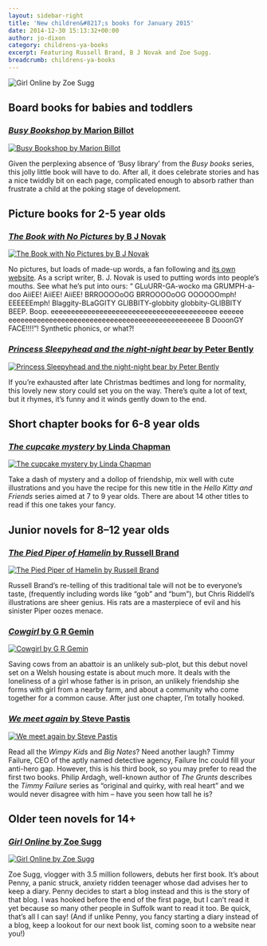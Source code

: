 ```yaml
---
layout: sidebar-right
title: 'New children&#8217;s books for January 2015'
date: 2014-12-30 15:13:32+00:00
author: jo-dixon
category: childrens-ya-books
excerpt: Featuring Russell Brand, B J Novak and Zoe Sugg.
breadcrumb: childrens-ya-books
---
```

![Girl Online by Zoe Sugg](/images/featured/featured-girl-online.jpg)

## Board books for babies and toddlers

### [<cite>Busy Bookshop</cite> by Marion Billot](http://suffolk.spydus.co.uk/cgi-bin/spydus.exe/ENQ/OPAC/BIBENQ/13186880?QRY=CTIBIB%3C%20IRN(37689775)&QRYTEXT=Busy%20bookshop)

[![Busy Bookshop by Marion Billot](/images/article/busy-bookshop.jpg)](http://suffolk.spydus.co.uk/cgi-bin/spydus.exe/ENQ/OPAC/BIBENQ/13186880?QRY=CTIBIB%3C%20IRN(37689775)&QRYTEXT=Busy%20bookshop)

Given the perplexing absence of &#8216;Busy library&#8217; from the <cite>Busy books</cite> series, this jolly little book will have to do. After all, it does celebrate stories and has a nice twiddly bit on each page, complicated enough to absorb rather than frustrate a child at the poking stage of development.

## Picture books for 2-5 year olds

### [<cite>The Book with No Pictures</cite> by B J Novak](http://suffolk.spydus.co.uk/cgi-bin/spydus.exe/ENQ/OPAC/BIBENQ/13193973?QRY=CTIBIB%3C%20IRN(47357484)&QRYTEXT=The%20Book%20with%20No%20Pictures)

[![The Book with No Pictures by B J Novak](/images/article/the-book-with-no-pictures.jpg)](http://suffolk.spydus.co.uk/cgi-bin/spydus.exe/ENQ/OPAC/BIBENQ/13193973?QRY=CTIBIB%3C%20IRN(47357484)&QRYTEXT=The%20Book%20with%20No%20Pictures)

No pictures, but loads of made-up words, a fan following and [its own website](http://thebookwithnopictures.com/). As a script writer, B. J. Novak is used to putting words into people’s mouths. See what he’s put into ours: “ GLuURR-GA-wocko ma GRUMPH-a-doo AiiEE! AiiEE! AiiEE! BRROOOOoOG BRROOOOoOG OOOOOOmph! EEEEEEmph! Blaggity-BLaGGITY GLIBBITY-globbity globbity-GLIBBITY BEEP. Boop. eeeeeeeeeeeeeeeeeeeeeeeeeeeeeeeeeeeeeeeee eeeeee eeeeeeeeeeeeeeeeeeeeeeeeeeeeeeeeeeeeeeeeeeeeeeee B DooonGY FACE!!!!”! Synthetic phonics, or what?!

### [<cite>Princess Sleepyhead and the night-night bear</cite> by Peter Bently](http://suffolk.spydus.co.uk/cgi-bin/spydus.exe/ENQ/OPAC/BIBENQ/16492095?QRY=CTIBIB%3C%20IRN(40990492)&QRYTEXT=Princess%20Sleepyhead%20and%20the%20night-night%20bear)

[![Princess Sleepyhead and the night-night bear by Peter Bently](/images/article/princess-sleepyhead-and-the-night-night-bear.jpg)](http://suffolk.spydus.co.uk/cgi-bin/spydus.exe/ENQ/OPAC/BIBENQ/16492095?QRY=CTIBIB%3C%20IRN(40990492)&QRYTEXT=Princess%20Sleepyhead%20and%20the%20night-night%20bear)

If you’re exhausted after late Christmas bedtimes and long for normality, this lovely new story could set you on the way. There’s quite a lot of text, but it rhymes, it’s funny and it winds gently down to the end.

## Short chapter books for 6-8 year olds

### [<cite>The cupcake mystery</cite> by Linda Chapman](http://suffolk.spydus.co.uk/cgi-bin/spydus.exe/ENQ/OPAC/BIBENQ/13391940?QRY=CTIBIB%3C%20IRN(42385315)&QRYTEXT=The%20cupcake%20mystery)

[![The cupcake mystery by Linda Chapman](/images/article/the-cupcake-mystery.jpg)](http://suffolk.spydus.co.uk/cgi-bin/spydus.exe/ENQ/OPAC/BIBENQ/13391940?QRY=CTIBIB%3C%20IRN(42385315)&QRYTEXT=The%20cupcake%20mystery)

Take a dash of mystery and a dollop of friendship, mix well with cute illustrations and you have the recipe for this new title in the <cite>Hello Kitty and Friends</cite> series aimed at 7 to 9 year olds. There are about 14 other titles to read if this one takes your fancy.

## Junior novels for 8–12 year olds

### [<cite>The Pied Piper of Hamelin</cite> by Russell Brand](http://suffolk.spydus.co.uk/cgi-bin/spydus.exe/ENQ/OPAC/BIBENQ/13188395?QRY=CTIBIB%3C%20IRN(227928)&QRYTEXT=The%20Pied%20Piper%20of%20Hamelin)

[![The Pied Piper of Hamelin by Russell Brand](/images/article/the-pied-piper-of-hamelin.jpg)](http://suffolk.spydus.co.uk/cgi-bin/spydus.exe/ENQ/OPAC/BIBENQ/13188395?QRY=CTIBIB%3C%20IRN(227928)&QRYTEXT=The%20Pied%20Piper%20of%20Hamelin)

Russell Brand’s re-telling of this traditional tale will not be to everyone’s taste, (frequently including words like &#8220;gob&#8221; and &#8220;bum&#8221;), but Chris Riddell’s illustrations are sheer genius. His rats are a masterpiece of evil and his sinister Piper oozes menace.

### [<cite>Cowgirl</cite> by G R Gemin](http://suffolk.spydus.co.uk/cgi-bin/spydus.exe/ENQ/OPAC/BIBENQ/13395697?QRY=CTIBIB%3C%20IRN(9818111)&QRYTEXT=Cowgirl)

[![Cowgirl by G R Gemin](/images/article/cowgirl.jpg)](http://suffolk.spydus.co.uk/cgi-bin/spydus.exe/ENQ/OPAC/BIBENQ/13395697?QRY=CTIBIB%3C%20IRN(9818111)&QRYTEXT=Cowgirl)

Saving cows from an abattoir is an unlikely sub-plot, but this debut novel set on a Welsh housing estate is about much more. It deals with the loneliness of a girl whose father is in prison, an unlikely friendship she forms with girl from a nearby farm, and about a community who come together for a common cause. After just one chapter, I’m totally hooked.

### [<cite>We meet again</cite> by Steve Pastis](http://suffolk.spydus.co.uk/cgi-bin/spydus.exe/ENQ/OPAC/BIBENQ/13397978?QRY=CTIBIB%3C%20IRN(38544542)&QRYTEXT=We%20meet%20again)

[![We meet again by Steve Pastis](/images/article/we-meet-again.jpg)](http://suffolk.spydus.co.uk/cgi-bin/spydus.exe/ENQ/OPAC/BIBENQ/13397978?QRY=CTIBIB%3C%20IRN(38544542)&QRYTEXT=We%20meet%20again)

Read all the <cite>Wimpy Kids</cite> and <cite>Big Nates</cite>? Need another laugh? Timmy Failure, CEO of the aptly named detective agency, Failure Inc could fill your anti-hero gap. However, this is his third book, so you may prefer to read the first two books. Philip Ardagh, well-known author of <cite>The Grunts</cite> describes the <cite>Timmy Failure</cite> series as “original and quirky, with real heart” and we would never disagree with him &#8211; have you seen how tall he is?

## Older teen novels for 14+

### [<cite>Girl Online</cite> by Zoe Sugg](http://suffolk.spydus.co.uk/cgi-bin/spydus.exe/ENQ/OPAC/BIBENQ/13209446?QRY=CTIBIB%3C%20IRN(46866837)&QRYTEXT=Girl%20Online)

[![Girl Online by Zoe Sugg](/images/article/girl-online.jpg)](http://suffolk.spydus.co.uk/cgi-bin/spydus.exe/ENQ/OPAC/BIBENQ/13209446?QRY=CTIBIB%3C%20IRN(46866837)&QRYTEXT=Girl%20Online)

Zoe Sugg, vlogger with 3.5 million followers, debuts her first book. It’s about Penny, a panic struck, anxiety ridden teenager whose dad advises her to keep a diary. Penny decides to start a blog instead and this is the story of that blog. I was hooked before the end of the first page, but I can’t read it yet because so many other people in Suffolk want to read it too. Be quick, that’s all I can say! (And if unlike Penny, you fancy starting a diary instead of a blog, keep a lookout for our next book list, coming soon to a website near you!)
